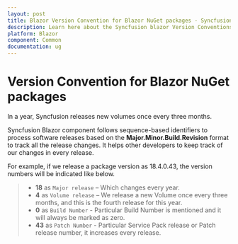 ```yaml
---
layout: post
title: Blazor Version Convention for Blazor NuGet packages - Syncfusion
description: Learn here about the Syncfusion blazor Version Conventions for Blazor NuGet packages based on the each version.
platform: Blazor
component: Common
documentation: ug
---
```


# Version Convention for Blazor NuGet packages

In a year, Syncfusion releases new volumes once every three months.

Syncfusion Blazor component follows sequence-based identifiers to process software releases based on the **Major.Minor.Build.Revision** format to track all the release changes. It helps other developers to keep track of our changes in every release.

For example, if we release a package version as 18.4.0.43, the version numbers will be indicated like below.

 > * **18** as `Major release` – Which changes every year.
 > * **4** as `Volume release` – We release a new Volume once every three months, and this is the fourth release for this year.
 > * **0** as `Build Number` - Particular Build Number is mentioned and it will always be marked as zero.
 > * **43** as `Patch Number` - Particular Service Pack release or Patch release number, it increases every release.